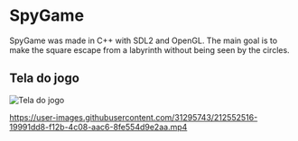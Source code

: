 # SpyGame
SpyGame was made in C++ with SDL2 and OpenGL. The main goal is to make the square escape from a labyrinth without being seen by the circles.

## Tela do jogo
![Tela do jogo](https://raw.githubusercontent.com/icaroslb/jogo_espiao/master/modelos/tela_jogo_espiao.png)

https://user-images.githubusercontent.com/31295743/212552516-19991dd8-f12b-4c08-aac6-8fe554d9e2aa.mp4

